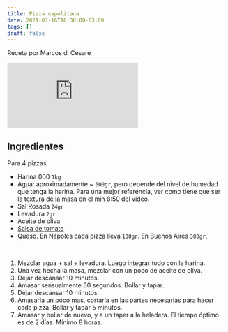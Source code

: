 ```yaml
---
title: Pizza napolitana
date: 2021-03-16T18:30:00-03:00
tags: []
draft: false
---
```


Receta por Marcos di Cesare

<div class="youtube-container"><iframe src="https://www.youtube.com/embed/gQ0l1hT8BnQ" frameborder="0" allow="accelerometer; autoplay; clipboard-write; encrypted-media; gyroscope; picture-in-picture" allowfullscreen></iframe></div>

## Ingredientes

Para 4 pizzas:
- Harina 000 ```1kg```
- Agua: aproximadamente ~ ```600gr```, pero depende del nivel de humedad que tenga la harina. Para una mejor referencia, ver como tiene que ser la textura de la masa en el min 8:50 del video.
- Sal Rosada ```24gr```
- Levadura ```2gr```
- Aceite de oliva
- [Salsa de tomate](/posts/salsa_tomate)
- Queso. En Nápoles cada pizza lleva ```100gr```. En Buenos Aires ```300gr```.

<br>

1. Mezclar agua + sal + levadura. Luego integrar todo con la harina.
2. Una vez hecha la masa, mezclar con un poco de aceite de oliva.
3. Dejar descansar 10 minutos.
4. Amasar sensualmente 30 segundos. Bollar y tapar.
5. Dejar descansar 10 minutos.
6. Amasarla un poco mas, cortarla en las partes necesarias para hacer cada pizza. Bollar y tapar 5 minutos.
7. Amasar y bollar de nuevo, y a un taper a la heladera. El tiempo óptimo es de 2 días. Mínimo 8 horas.
